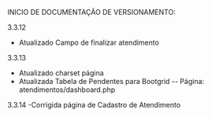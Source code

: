 INICIO DE DOCUMENTAÇÃO DE VERSIONAMENTO:



3.3.12

- Atualizado Campo de finalizar atendimento

3.3.13

- Atualizado charset página
- Atualizada Tabela de Pendentes para Bootgrid
-- Página: atendimentos/dashboard.php

3.3.14
-Corrigida página de Cadastro de Atendimento